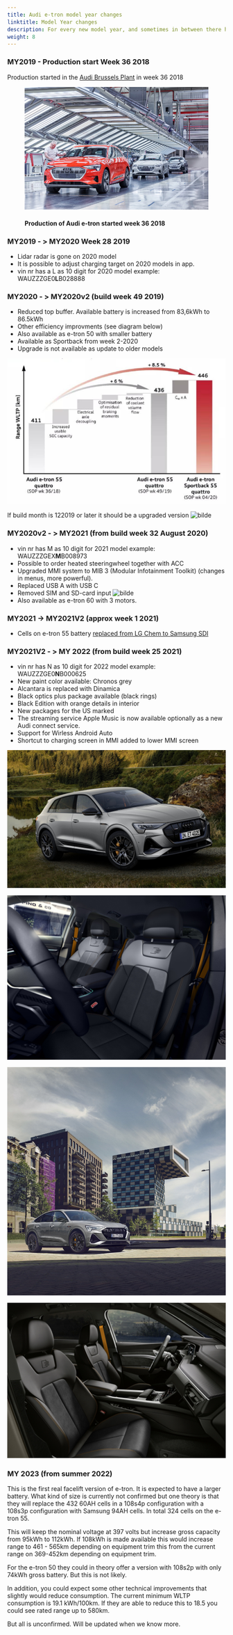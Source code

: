 ```yaml
---
title: Audi e-tron model year changes
linktitle: Model Year changes
description: For every new model year, and sometimes in between there have been done updates to the Audi e-tron. Here you find the details on the different updates.
weight: 8
---
```

<!-- markdownlint-disable MD033 -->
### MY2019 - Production start Week 36 2018

Production started in the [Audi Brussels Plant](https://www.google.com/maps/place/Audi+Brussels/@50.8106698,4.3148004,730m/data=!3m1!1e3!4m5!3m4!1s0x0:0x603fdd7e2d943989!8m2!3d50.8113307!4d4.3149064) in week 36 2018

<figure>
    <a href="production.jpg">
        <img src="productions.jpg" alt="Production of Audi e-tron started week 36 2018" title="Production of Audi e-tron started week 36 2018">
    </a>
    <figcaption><h4>Production of Audi e-tron started week 36 2018</h4></figcaption>
</figure>

### MY2019 - > MY2020 Week 28 2019

- Lidar radar is gone on 2020 model
- It is possible to adjust charging target on 2020 models in app.
- vin nr has a L as 10 digit for 2020 model example:  WAUZZZGE0**L**B028888

### MY2020 - > MY2020v2 (build week 49 2019)

- Reduced top buffer. Available battery is increased from 83,6kWh to 86.5kWh
- Other efficiency improvments (see diagram below)
- Also available as e-tron 50 with smaller battery
- Available as Sportback from week 2-2020
- Upgrade is not available as update to older models

![Uppgrades](my2020v2.jpg "Upgrades to e-tron 55 from week 49-2019 and how they affect range")


If build month is 122019 or later it should be a upgraded version
![bilde](https://user-images.githubusercontent.com/59776765/114271439-a64b3400-9a11-11eb-9e5e-0cae5310ef28.png)

### MY2020v2 - > MY2021 (from build week 32 August 2020)

- vin nr has M as 10 digit for 2021 model example: WAUZZZGEX**M**B008973
- Possible to order heated steeringwheel together with ACC
- Upgraded MMI system to MIB 3 (Modular Infotainment Toolkit) (changes in menus, more powerful).
- Replaced USB A with USB C
- Removed SIM and SD-card input
![bilde](https://user-images.githubusercontent.com/59776765/103356641-9be3da80-4ab1-11eb-9248-411935d983ad.png)
- Also available as e-tron 60 with 3 motors.

### MY2021 -> MY2021V2 (approx week 1 2021)
  
- Cells on e-tron 55 battery [replaced from LG Chem to Samsung SDI](../drivetrain/battery/)

### MY2021V2 - > MY 2022 (from build week 25 2021)

- vin nr has N as 10 digit for 2022 model example: WAUZZZGE0**N**B000625
- New paint color available: Chronos grey
- Alcantara is replaced with Dinamica
- Black optics plus package available (black rings)
- Black Edition with orange details in interior
- New packages for the US marked
- The streaming service Apple Music is now available optionally as a new Audi connect service.
- Support for Wirless Android Auto
- Shortcut to charging screen in MMI added to lower MMI screen

![Chronos Grey](chronosgrey.jpg "New color for 2022 - Chronos Grey")

![Black edition](blackedition.jpg "Black edition with orange interior details")

![Chronos Grey](chronosgrey2.jpg "New color for 2022 - Chronos Grey")

![Black edition](blackedition2.jpg "Black edition with orange interior details")

### MY 2023 (from summer 2022)

This is the first real facelift version of e-tron. It is expected to have a larger battery. What kind of size is currently not confirmed but one theory is that
they will replace the 432 60AH cells in a 108s4p configuration with a 108s3p configuration with Samsung 94AH cells. In total 324 cells on the e-tron 55.

This will keep the nominal voltage at 397 volts but increase gross capacity from 95kWh to 112kWh.  If 108kWh is made available this would increase range
to 461 - 565km depending on equipment trim this from the current range on 369-452km depending on equipment trim.

For the e-tron 50 they could in theory offer a version with 108s2p with only 74kWh gross battery. But this is not likely.

In addition, you could expect some other technical improvements that slightly would reduce consumption. The current minimum WLTP consumption is 19.1 kWh/100km.
If they are able to reduce this to 18.5 you could see rated range up to 580km.

But all is unconfirmed. Will be updated when we know more. 
